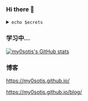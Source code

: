 ### Hi there 👋

<details>
  <summary>
    <code>echo $ecrets</code>
  </summary>

  <br />

  ```
  I am a graduate student of Zhejiang University in computer science.
  ```
</details>

### 学习中...

[![my0sotis's GitHub stats](https://github-readme-stats.vercel.app/api?username=my0sotis)](https://github.com/anuraghazra/github-readme-stats)

### 博客

https://my0sotis.github.io/

https://my0sotis.github.io/blog/
